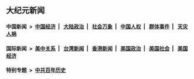 ## 大纪元新闻

#### 中国新闻 &nbsp;>&nbsp; [中国经济](indexes/ncid283/README.md?08300845) &nbsp;| &nbsp; [大陆政治](indexes/ncid277/README.md?08300845) &nbsp;| &nbsp; [社会万象](indexes/ncid282/README.md?08300845) &nbsp;| &nbsp; [中国人权](indexes/ncid278/README.md?08300845) &nbsp;| &nbsp; [群体事件](indexes/ncid279/README.md?08300845) &nbsp;| &nbsp; [天灾人祸](indexes/ncid280/README.md?08300845)

#### 国际新闻 &nbsp;>&nbsp; [美中关系](indexes/nf1412576/README.md?08300845) &nbsp;| &nbsp; [台湾新闻](indexes/ncid1349361/README.md?08300845) &nbsp;| &nbsp; [香港新闻](indexes/ncid1349362/README.md?08300845) &nbsp;| &nbsp; [美国政治](indexes/ncid1078159/README.md?08300845) &nbsp;| &nbsp; [美国社会](indexes/ncid1078160/README.md?08300845) &nbsp;| &nbsp; [美国经济](indexes/ncid1078158/README.md?08300845)

#### 特别专题 &nbsp;>&nbsp; [中共百年历史](https://github.com/easy2view/epoch-special/blob/master/README.md?08300845)  

